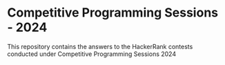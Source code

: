# Competitive Programming Sessions - 2024
This repository contains the answers to the HackerRank contests conducted under Competitive Programming Sessions 2024
